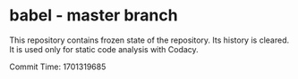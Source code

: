 # babel - master branch

This repository contains frozen state of the repository.
Its history is cleared. It is used only for static code
analysis with Codacy.

Commit Time: 1701319685